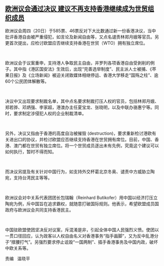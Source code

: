 <!--1642751700000-->
[欧洲议会通过决议  建议不再支持香港继续成为世贸组织成员](https://www.rfa.org/mandarin/yataibaodao/gangtai/ac1-01212022025455.html)
------

<p>欧洲议会周四（20日）于585票、46票反对下大比数通过新一份香港决议，当中批评香港自由被严重侵犯，如言论及新闻自由等，又点名谴责林郑月娥等官员。另更首次提出，应检讨欧盟应否继续支持香港在世贸（WTO）拥有独立席位。</p><p> </p><p>欧洲议会于议案重申，支持港人争取民主自由，并罗列各项香港自由受剥削的例子。其中指《港区国安法》生效后，出现“完善选举制度”、民主派人士被捕、《苹果日报》及《立场新闻》被迫关闭致媒体相继停运、香港大学移走“国殇之柱”、逾60个公民团体解散等。</p><p> </p><p>决议中又出现要求制裁名单，其中点名要求制裁打压人权的官员，包括林郑月娥、郑若骅、邓炳强、李家超，港澳办主任夏宝龙、张晓明，以及中联办骆惠宁等。同时，要求制定涉侵犯人权的企业制裁清单。</p><p> </p><p>另外，决议又指由于香港的高度自治被摧毁 (destruction)，要求重新检讨港欧有关进出口的协议，并检讨欧盟应否继续支持香港在世贸拥有席位。目前，中国、香港、澳门都在世贸有独立席位。将一个世贸成员逐出未有先例，究竟这个建议可以如何执行，暂时不得而知。</p><p> </p><p>而决议另提及有关针对中国行为，如支持外交杯葛北京冬奥、谴责中方威胁立陶宛，支持台湾民主等等。</p><p> </p><p>欧洲议会对中关系代表团团长包瑞翰（Reinhard Butikofer）用中国以经济打压立陶宛为例，斥中国旨在追求霸权，就随意打破国际规则。他表示，希望欧盟成员国政府与欧洲议会共同支持香港民主。</p><p> </p><p>中国驻欧盟使团坚决反对议案，斥混淆是非，引起全体中国人民强烈义愤。使团以一贯口径回应，认为政客以人权自由名义对香港事务“指手画脚”，又为反中乱港分子“撑腰打气”。另强烈要求停止诋毁“一国两制”、插手香港事务及中国内政，破坏中欧关系等。</p><p>责编   温晓平</p>

